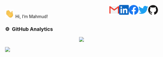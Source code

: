 <a href="https://github.com/mhasanrabbi">
  <img align="right" alt="Mahmud's Github" width="32px" src="https://raw.githubusercontent.com/mhasanrabbi/mhasanrabbi/main/github.svg" />
</a>
<a href="https://twitter.com/mhmdhasanrabbi">
  <img align="right" alt="Mahmud's Twitter" width="32px" src="https://raw.githubusercontent.com/mhasanrabbi/mhasanrabbi/main/twitter.svg" />
</a>
<a href="https://www.facebook.com/hxicso">
  <img align="right" alt="Mahmud's Facebook" width="32px" src="https://raw.githubusercontent.com/mhasanrabbi/mhasanrabbi/main/facebook.svg" />
</a>
<a href="https://www.linkedin.com/in/mahmudhasanrabbi/">
  <img align="right" alt="Mahmuds's LinkedIn" width="32px" src="https://raw.githubusercontent.com/mhasanrabbi/mhasanrabbi/main/linkedin.svg" />
</a>
<a href="mailto: mhmdhasanrabbi@gmail.com">
  <img align="right" alt="Mahmud's Email" width="32px" src="https://raw.githubusercontent.com/mhasanrabbi/mhasanrabbi/main/mail.png" />
</a>

<img src="https://raw.githubusercontent.com/mhasanrabbi/mhasanrabbi/main/wave.gif" width="30px"> Hi, I’m Mahmud!


<!-- **mhasanrabbi/mhasanrabbi** is a ✨ _special_ ✨ repository because its `README.md` (this file) appears on your GitHub profile. -->

<!-- Here are some ideas to get you started: -->

<!-- - 🔭 I’m currently working on ... -->
<!-- - 🌱 I’m currently learning JavaScript / React / Redux -->
<!-- - 👯 I’m looking to collaborate on ... -->
<!-- - 🤔 I’m looking for help with ... -->
<!-- - 💬 Ask me about ... -->
<!-- - 📫 How to reach me: ... -->
<!-- - 😄 Pronouns: He / Him -->
<!-- - ⚡ Fun fact: ... -->


### ⚙️ &nbsp;GitHub Analytics
<p align="center">
<a href="https://github.com/mhasanrabbi">
  <img height="180em" src="https://github-readme-stats-eight-theta.vercel.app/api?username=mhasanrabbi&show_icons=true&theme=algolia&include_all_commits=true&count_private=true"/>
</a>
</p>


![](https://komarev.com/ghpvc/?username=mhasanrabbi&color=0047AB&label=Visitors)







